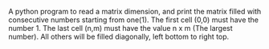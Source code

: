 A python program to read a matrix dimension, and print the matrix filled with consecutive numbers starting from
one(1).
The first cell (0,0) must have the number 1.
The last cell (n,m) must have the value n x m (The largest number).
All others will be filled diagonally, left bottom to right top.
